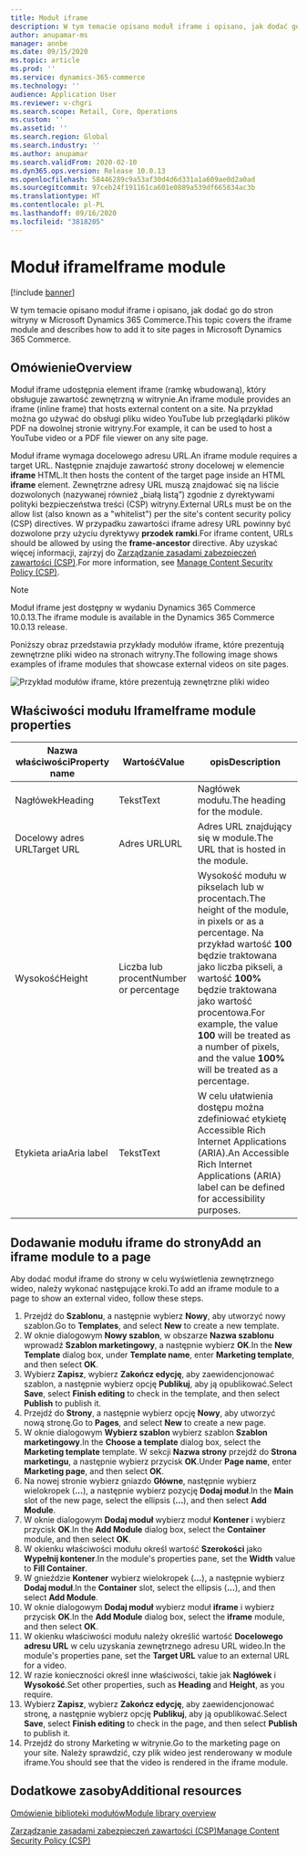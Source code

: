 ```yaml
---
title: Moduł iframe
description: W tym temacie opisano moduł iframe i opisano, jak dodać go do stron witryny w Microsoft Dynamics 365 Commerce.
author: anupamar-ms
manager: annbe
ms.date: 09/15/2020
ms.topic: article
ms.prod: ''
ms.service: dynamics-365-commerce
ms.technology: ''
audience: Application User
ms.reviewer: v-chgri
ms.search.scope: Retail, Core, Operations
ms.custom: ''
ms.assetid: ''
ms.search.region: Global
ms.search.industry: ''
ms.author: anupamar
ms.search.validFrom: 2020-02-10
ms.dyn365.ops.version: Release 10.0.13
ms.openlocfilehash: 58446289c9a53af30d4d6d331a1a609ae0d2a0ad
ms.sourcegitcommit: 97ceb24f191161ca601e0889a539df665834ac3b
ms.translationtype: HT
ms.contentlocale: pl-PL
ms.lasthandoff: 09/16/2020
ms.locfileid: "3818205"
---
```

# <a name="iframe-module"></a><span data-ttu-id="f3850-103">Moduł iframe</span><span class="sxs-lookup"><span data-stu-id="f3850-103">Iframe module</span></span>

[!include [banner](includes/banner.md)]

<span data-ttu-id="f3850-104">W tym temacie opisano moduł iframe i opisano, jak dodać go do stron witryny w Microsoft Dynamics 365 Commerce.</span><span class="sxs-lookup"><span data-stu-id="f3850-104">This topic covers the iframe module and describes how to add it to site pages in Microsoft Dynamics 365 Commerce.</span></span>

## <a name="overview"></a><span data-ttu-id="f3850-105">Omówienie</span><span class="sxs-lookup"><span data-stu-id="f3850-105">Overview</span></span>

<span data-ttu-id="f3850-106">Moduł iframe udostępnia element iframe (ramkę wbudowaną), który obsługuje zawartość zewnętrzną w witrynie.</span><span class="sxs-lookup"><span data-stu-id="f3850-106">An iframe module provides an iframe (inline frame) that hosts external content on a site.</span></span> <span data-ttu-id="f3850-107">Na przykład można go używać do obsługi pliku wideo YouTube lub przeglądarki plików PDF na dowolnej stronie witryny.</span><span class="sxs-lookup"><span data-stu-id="f3850-107">For example, it can be used to host a YouTube video or a PDF file viewer on any site page.</span></span> 

<span data-ttu-id="f3850-108">Moduł iframe wymaga docelowego adresu URL.</span><span class="sxs-lookup"><span data-stu-id="f3850-108">An iframe module requires a target URL.</span></span> <span data-ttu-id="f3850-109">Następnie znajduje zawartość strony docelowej w elemencie **iframe** HTML.</span><span class="sxs-lookup"><span data-stu-id="f3850-109">It then hosts the content of the target page inside an HTML **iframe** element.</span></span> <span data-ttu-id="f3850-110">Zewnętrzne adresy URL muszą znajdować się na liście dozwolonych (nazywanej również „białą listą”) zgodnie z dyrektywami polityki bezpieczeństwa treści (CSP) witryny.</span><span class="sxs-lookup"><span data-stu-id="f3850-110">External URLs must be on the allow list (also known as a "whitelist") per the site's content security policy (CSP) directives.</span></span> <span data-ttu-id="f3850-111">W przypadku zawartości iframe adresy URL powinny być dozwolone przy użyciu dyrektywy **przodek ramki**.</span><span class="sxs-lookup"><span data-stu-id="f3850-111">For iframe content, URLs should be allowed by using the **frame-ancestor** directive.</span></span> <span data-ttu-id="f3850-112">Aby uzyskać więcej informacji, zajrzyj do [Zarządzanie zasadami zabezpieczeń zawartości (CSP)](manage-csp.md).</span><span class="sxs-lookup"><span data-stu-id="f3850-112">For more information, see [Manage Content Security Policy (CSP)](manage-csp.md).</span></span>

> [!NOTE]
> <span data-ttu-id="f3850-113">Moduł iframe jest dostępny w wydaniu Dynamics 365 Commerce 10.0.13.</span><span class="sxs-lookup"><span data-stu-id="f3850-113">The iframe module is available in the Dynamics 365 Commerce 10.0.13 release.</span></span>

<span data-ttu-id="f3850-114">Poniższy obraz przedstawia przykłady modułów iframe, które prezentują zewnętrzne pliki wideo na stronach witryny.</span><span class="sxs-lookup"><span data-stu-id="f3850-114">The following image shows examples of iframe modules that showcase external videos on site pages.</span></span>

![Przykład modułów iframe, które prezentują zewnętrzne pliki wideo](./media/ecommerce-iframe.PNG)

## <a name="iframe-module-properties"></a><span data-ttu-id="f3850-116">Właściwości modułu Iframe</span><span class="sxs-lookup"><span data-stu-id="f3850-116">Iframe module properties</span></span>

| <span data-ttu-id="f3850-117">Nazwa właściwości</span><span class="sxs-lookup"><span data-stu-id="f3850-117">Property name</span></span>             | <span data-ttu-id="f3850-118">Wartość</span><span class="sxs-lookup"><span data-stu-id="f3850-118">Value</span></span>                 | <span data-ttu-id="f3850-119">opis</span><span class="sxs-lookup"><span data-stu-id="f3850-119">Description</span></span> |
|---------------------------|-----------------------|-------------|
| <span data-ttu-id="f3850-120">Nagłówek</span><span class="sxs-lookup"><span data-stu-id="f3850-120">Heading</span></span> | <span data-ttu-id="f3850-121">Tekst</span><span class="sxs-lookup"><span data-stu-id="f3850-121">Text</span></span> | <span data-ttu-id="f3850-122">Nagłówek modułu.</span><span class="sxs-lookup"><span data-stu-id="f3850-122">The heading for the module.</span></span> |
| <span data-ttu-id="f3850-123">Docelowy adres URL</span><span class="sxs-lookup"><span data-stu-id="f3850-123">Target URL</span></span> | <span data-ttu-id="f3850-124">Adres URL</span><span class="sxs-lookup"><span data-stu-id="f3850-124">URL</span></span> | <span data-ttu-id="f3850-125">Adres URL znajdujący się w module.</span><span class="sxs-lookup"><span data-stu-id="f3850-125">The URL that is hosted in the module.</span></span> |
| <span data-ttu-id="f3850-126">Wysokość</span><span class="sxs-lookup"><span data-stu-id="f3850-126">Height</span></span> | <span data-ttu-id="f3850-127">Liczba lub procent</span><span class="sxs-lookup"><span data-stu-id="f3850-127">Number or percentage</span></span> | <span data-ttu-id="f3850-128">Wysokość modułu w pikselach lub w procentach.</span><span class="sxs-lookup"><span data-stu-id="f3850-128">The height of the module, in pixels or as a percentage.</span></span> <span data-ttu-id="f3850-129">Na przykład wartość **100** będzie traktowana jako liczba pikseli, a wartość **100%** będzie traktowana jako wartość procentowa.</span><span class="sxs-lookup"><span data-stu-id="f3850-129">For example, the value **100** will be treated as a number of pixels, and the value **100%** will be treated as a percentage.</span></span> |
| <span data-ttu-id="f3850-130">Etykieta aria</span><span class="sxs-lookup"><span data-stu-id="f3850-130">Aria label</span></span> | <span data-ttu-id="f3850-131">Tekst</span><span class="sxs-lookup"><span data-stu-id="f3850-131">Text</span></span> | <span data-ttu-id="f3850-132">W celu ułatwienia dostępu można zdefiniować etykietę Accessible Rich Internet Applications (ARIA).</span><span class="sxs-lookup"><span data-stu-id="f3850-132">An Accessible Rich Internet Applications (ARIA) label can be defined for accessibility purposes.</span></span> |

## <a name="add-an-iframe-module-to-a-page"></a><span data-ttu-id="f3850-133">Dodawanie modułu iframe do strony</span><span class="sxs-lookup"><span data-stu-id="f3850-133">Add an iframe module to a page</span></span>

<span data-ttu-id="f3850-134">Aby dodać moduł iframe do strony w celu wyświetlenia zewnętrznego wideo, należy wykonać następujące kroki.</span><span class="sxs-lookup"><span data-stu-id="f3850-134">To add an iframe module to a page to show an external video, follow these steps.</span></span>

1. <span data-ttu-id="f3850-135">Przejdź do **Szablonu**, a następnie wybierz **Nowy**, aby utworzyć nowy szablon.</span><span class="sxs-lookup"><span data-stu-id="f3850-135">Go to **Templates**, and select **New** to create a new template.</span></span>
1. <span data-ttu-id="f3850-136">W oknie dialogowym **Nowy szablon**, w obszarze **Nazwa szablonu** wprowadź **Szablon marketingowy**, a następnie wybierz **OK**.</span><span class="sxs-lookup"><span data-stu-id="f3850-136">In the **New Template** dialog box, under **Template name**, enter **Marketing template**, and then select **OK**.</span></span>
1. <span data-ttu-id="f3850-137">Wybierz **Zapisz**, wybierz **Zakończ edycję**, aby zaewidencjonować szablon, a następnie wybierz opcję **Publikuj**, aby ją opublikować.</span><span class="sxs-lookup"><span data-stu-id="f3850-137">Select **Save**, select **Finish editing** to check in the template, and then select **Publish** to publish it.</span></span>
1. <span data-ttu-id="f3850-138">Przejdź do **Strony**, a następnie wybierz opcję **Nowy**, aby utworzyć nową stronę.</span><span class="sxs-lookup"><span data-stu-id="f3850-138">Go to **Pages**, and select **New** to create a new page.</span></span>
1. <span data-ttu-id="f3850-139">W oknie dialogowym **Wybierz szablon** wybierz szablon **Szablon marketingowy**.</span><span class="sxs-lookup"><span data-stu-id="f3850-139">In the **Choose a template** dialog box, select the **Marketing template** template.</span></span> <span data-ttu-id="f3850-140">W sekcji **Nazwa strony** przejdź do **Strona marketingu**, a następnie wybierz przycisk **OK**.</span><span class="sxs-lookup"><span data-stu-id="f3850-140">Under **Page name**, enter **Marketing page**, and then select **OK**.</span></span>
1. <span data-ttu-id="f3850-141">Na nowej stronie wybierz gniazdo **Główne**, następnie wybierz wielokropek (**...**), a następnie wybierz pozycję **Dodaj moduł**.</span><span class="sxs-lookup"><span data-stu-id="f3850-141">In the **Main** slot of the new page, select the ellipsis (**...**), and then select **Add Module**.</span></span>
1. <span data-ttu-id="f3850-142">W oknie dialogowym **Dodaj moduł** wybierz moduł **Kontener** i wybierz przycisk **OK**.</span><span class="sxs-lookup"><span data-stu-id="f3850-142">In the **Add Module** dialog box, select the **Container** module, and then select **OK**.</span></span>
1. <span data-ttu-id="f3850-143">W okienku właściwości modułu określ wartość **Szerokości** jako **Wypełnij kontener**.</span><span class="sxs-lookup"><span data-stu-id="f3850-143">In the module's properties pane, set the **Width** value to **Fill Container**.</span></span>
1. <span data-ttu-id="f3850-144">W gnieździe **Kontener** wybierz wielokropek (**...**), a następnie wybierz **Dodaj moduł**.</span><span class="sxs-lookup"><span data-stu-id="f3850-144">In the **Container** slot, select the ellipsis (**...**), and then select **Add Module**.</span></span>
1. <span data-ttu-id="f3850-145">W oknie dialogowym **Dodaj moduł** wybierz moduł **iframe** i wybierz przycisk **OK**.</span><span class="sxs-lookup"><span data-stu-id="f3850-145">In the **Add Module** dialog box, select the **iframe** module, and then select **OK**.</span></span>
1. <span data-ttu-id="f3850-146">W okienku właściwości modułu należy określić wartość **Docelowego adresu URL** w celu uzyskania zewnętrznego adresu URL wideo.</span><span class="sxs-lookup"><span data-stu-id="f3850-146">In the module's properties pane, set the **Target URL** value to an external URL for a video.</span></span>
1. <span data-ttu-id="f3850-147">W razie konieczności określ inne właściwości, takie jak **Nagłówek** i **Wysokość**.</span><span class="sxs-lookup"><span data-stu-id="f3850-147">Set other properties, such as **Heading** and **Height**, as you require.</span></span>
1. <span data-ttu-id="f3850-148">Wybierz **Zapisz**, wybierz **Zakończ edycję**, aby zaewidencjonować stronę, a następnie wybierz opcję **Publikuj**, aby ją opublikować.</span><span class="sxs-lookup"><span data-stu-id="f3850-148">Select **Save**, select **Finish editing** to check in the page, and then select **Publish** to publish it.</span></span>
1. <span data-ttu-id="f3850-149">Przejdź do strony Marketing w witrynie.</span><span class="sxs-lookup"><span data-stu-id="f3850-149">Go to the marketing page on your site.</span></span> <span data-ttu-id="f3850-150">Należy sprawdzić, czy plik wideo jest renderowany w module iframe.</span><span class="sxs-lookup"><span data-stu-id="f3850-150">You should see that the video is rendered in the iframe module.</span></span>
 
## <a name="additional-resources"></a><span data-ttu-id="f3850-151">Dodatkowe zasoby</span><span class="sxs-lookup"><span data-stu-id="f3850-151">Additional resources</span></span>

[<span data-ttu-id="f3850-152">Omówienie biblioteki modułów</span><span class="sxs-lookup"><span data-stu-id="f3850-152">Module library overview</span></span>](starter-kit-overview.md)

[<span data-ttu-id="f3850-153">Zarządzanie zasadami zabezpieczeń zawartości (CSP)</span><span class="sxs-lookup"><span data-stu-id="f3850-153">Manage Content Security Policy (CSP)</span></span>](manage-csp.md)
